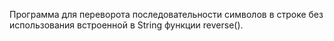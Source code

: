 Программа для переворота последовательности символов в строке без использования встроенной в String функции reverse().
